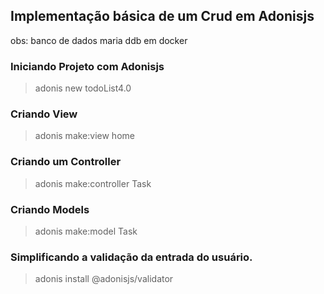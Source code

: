 
## Implementação básica de um Crud em Adonisjs

obs: banco de dados maria ddb em docker


### Iniciando Projeto com Adonisjs

> adonis new todoList4.0

### Criando View

> adonis make:view home

### Criando um Controller

> adonis make:controller Task

### Criando Models

> adonis make:model Task

### Simplificando a validação da entrada do usuário.

> adonis install @adonisjs/validator
